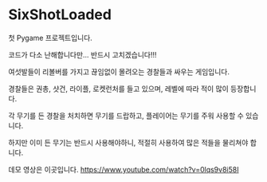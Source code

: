 # SixShotLoaded
첫 Pygame 프로젝트입니다.

코드가 다소 난해합니다만... 반드시 고치겠습니다!!!





여섯발들이 리볼버를 가지고 끊임없이 몰려오는 경찰들과 싸우는 게임입니다.

경찰들은 권총, 샷건, 라이플, 로켓런처를 들고 있으며, 레벨에 따라 적이 많이 등장합니다.

각 무기를 든 경찰을 처치하면 무기를 드랍하고, 플레이어는 무기를 주워 사용할 수 있습니다.

하지만 이미 든 무기는 반드시 사용해야하니, 적절히 사용하여 많은 적들을 물리쳐야 합니다.

데모 영상은 이곳입니다.
https://www.youtube.com/watch?v=0lqs9v8i58I

